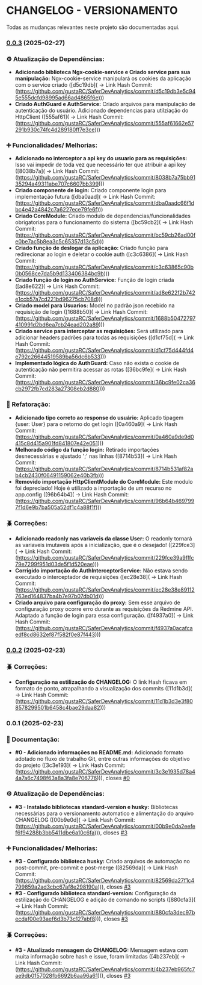 # CHANGELOG - VERSIONAMENTO

Todas as mudanças relevantes neste projeto são documentadas aqui.

### [0.0.3](https://github.com/gustaRC/SaferDevAnalytics/compare/v0.1.0...v0.0.3) (2025-02-27)


### ⚙️ Atualização de Dependências:

* **Adicionado biblioteca Ngx-cookie-service e Criado service para sua manipulação:** Ngx-cookie-service manipulará os cookies da aplicação com o service criado ([d5c19db](
-> Link Hash Commit: (https://github.com/gustaRC/SaferDevAnalytics/commit/d5c19db3e5c945e555dcfd98995ad66ad4865f6e)))
* **Criado AuthGuard e AuthService:** Criado arquivos para manipulação de autenticação do usuário. Adicionado dependencias para utilziação do HttpClient ([555af61](
-> Link Hash Commit: (https://github.com/gustaRC/SaferDevAnalytics/commit/555af61662e57291b930c74fc4d289180ff7e3ce)))


### ➕ Funcionalidades/ Melhorias:

* **Adicionado no interceptor a api key do usuario para as requisições:** Isso vai impedir de toda vez que necessário ter que atribuir a api key ([8038b7a](
-> Link Hash Commit: (https://github.com/gustaRC/SaferDevAnalytics/commit/8038b7a75bb9135294a49311abe707c6607bb399)))
* **Criado componente de login:** Criado componente login para implementação futura ([dba0aad](
-> Link Hash Commit: (https://github.com/gustaRC/SaferDevAnalytics/commit/dba0aadc66f1dbc4e42a4842c7a6227ece79fe6f)))
* **Criado CoreModule:** Criado modulo de dependencias/funcionalidades obrigatorias para o funcionamento do sistema ([bc59cb2](
-> Link Hash Commit: (https://github.com/gustaRC/SaferDevAnalytics/commit/bc59cb26ad00fe0be7ac5b8ea3c5c65357d13c5d)))
* **Criado função de deslogar da aplicação:** Criado função para redirecionar ao login e deletar o cookie auth ([c3c6386](
-> Link Hash Commit: (https://github.com/gustaRC/SaferDevAnalytics/commit/c3c63865c90b0b0568ce7da5b9d133406384bc9b)))
* **Criado função de login no AuthService:** Função de login criada ([ad8e622](
-> Link Hash Commit: (https://github.com/gustaRC/SaferDevAnalytics/commit/ad8e622f2b742e1ccb57a7cd221bd96275cb708d)))
* **Criado model para Usuarios:** Model no padrão json recebido na requisição de login ([1688b50](
-> Link Hash Commit: (https://github.com/gustaRC/SaferDevAnalytics/commit/1688b50472797410991d2bd6ea7cb24ead202a89)))
* **Criado service para interceptar as requisições:** Será utilizado para adicionar headers padrões para todas as requisições ([d1cf75d](
-> Link Hash Commit: (https://github.com/gustaRC/SaferDevAnalytics/commit/d1cf75d444fd4e792c26644519589ba56dc6b533)))
* **Implementado lógica do AuthGuard:** Caso não exista o cookie de autenticação não permitira acessar as rotas ([36bc9fe](
-> Link Hash Commit: (https://github.com/gustaRC/SaferDevAnalytics/commit/36bc9fe02ca36cb2972fb7cd283a27308eb2d880)))


### 🔄️ Refatoração:

* **Adicionado tipo correto ao response do usuário:** Aplicado tipagem {user: User} para o retorno do get login ([0a460a9](
-> Link Hash Commit: (https://github.com/gustaRC/SaferDevAnalytics/commit/0a460a9de9d0415c8d415a901fd841807e42e051)))
* **Melhorado código da função login:** Retirado importações desnecessárias e ajustado ';' nas linhas ([8714b53](
-> Link Hash Commit: (https://github.com/gustaRC/SaferDevAnalytics/commit/8714b531af82ab4cb2430f06491159062e40b3fb)))
* **Removido importação HttpClientModule do CoreModule:** Este modulo foi depreciado! Hoje é utilizado a importação de um recurso no app.config ([96b64b4](
-> Link Hash Commit: (https://github.com/gustaRC/SaferDevAnalytics/commit/96b64b4697997f1d6e9b7ba505a52df1c4a88f1f)))


### 🪲 Correções:

* **Adicionado readonly nas variaveis da classe User:** O readonly tornará as variaveis imutaveis após a inicialização, que é o desejado! ([229fce3](
-> Link Hash Commit: (https://github.com/gustaRC/SaferDevAnalytics/commit/229fce39a9fffc79e7299f951d03de5f1d520eae)))
* **Corrigido importação do AuthInterceptorService:** Não estava sendo executado o interceptador de requisições ([ec28e38](
-> Link Hash Commit: (https://github.com/gustaRC/SaferDevAnalytics/commit/ec28e38e89112763ed164837ba4b7e97b07db01d)))
* **Criado arquivo para configuração do proxy:** Sem esse arquivo de configuração proxy ocorre erro durante as requisições da Redmine API. Adaptado a função de login para essa configuração. ([f4937a0](
-> Link Hash Commit: (https://github.com/gustaRC/SaferDevAnalytics/commit/f4937a0acafcaedf8cd8632ef87f582f0e87f443)))

### [0.0.2](https://github.com/gustaRC/SaferDevAnalytics/compare/v0.0.1...v0.0.2) (2025-02-23)


### 🪲 Correções:

* **Configuração na estilização do CHANGELOG:** O link Hash ficava em formato de ponto, atrapalhando a visualização dos commits ([11d1b3d](
-> Link Hash Commit: (https://github.com/gustaRC/SaferDevAnalytics/commit/11d1b3d3e3f808578299501b6458c4bae29daa82)))

### 0.0.1 (2025-02-23)


### 📘 Documentação:

* **#0 - Adicionado informações no README.md:** Adicionado formato adotado no fluxo de trabalho Git, entre outras informações do objetivo do projeto ([3c3e193](
-> Link Hash Commit: (https://github.com/gustaRC/SaferDevAnalytics/commit/3c3e1935d78a44a7a6c7498f63a8a3fa8e706776))), closes [#0]( )


### ⚙️ Atualização de Dependências:

* **#3 - Instalado bibliotecas standard-version e husky:** Bibliotecas necessárias para o versionamento automatico e alimentação do arquivo CHANGELOG ([00b9e0d](
-> Link Hash Commit: (https://github.com/gustaRC/SaferDevAnalytics/commit/00b9e0da2eefef6f94288b3bb5411dbe6a10c6fa))), closes [#3]( )


### ➕ Funcionalidades/ Melhorias:

* **#3 - Configurado biblioteca husky:** Criado arquivos de automação no post-commit, pre-commit e post-merge ([82569da](
-> Link Hash Commit: (https://github.com/gustaRC/SaferDevAnalytics/commit/82569da27f1c4799859a2ad3cbc67af8e298190a))), closes [#3]( )
* **#3 - Configurado biblioteca standard-version:** Configuração da estilização do CHANGELOG e adição de comando no scripts ([880cfa3](
-> Link Hash Commit: (https://github.com/gustaRC/SaferDevAnalytics/commit/880cfa3dec97becdaf00e93aef6d3b73c127abf8))), closes [#3]( )


### 🪲 Correções:

* **#3 - Atualizado mensagem do CHANGELOG:** Mensagem estava com muita informação sobre hash e issue, foram limitadas ([4b237eb](
-> Link Hash Commit: (https://github.com/gustaRC/SaferDevAnalytics/commit/4b237eb965fc7ae9db0157028fb6692b6aa96a61))), closes [#3]( )

